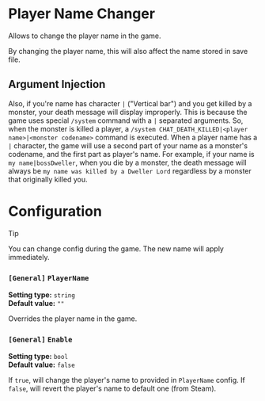 
# Player Name Changer

Allows to change the player name in the game.

By changing the player name, this will also affect the name stored in save file.

## Argument Injection

Also, if you're name has character `|` ("Vertical bar") and you get killed by a monster, your death message will display improperly.
This is because the game uses special `/system` command with a `|` separated arguments.
So, when the monster is killed a player, a `/system CHAT_DEATH_KILLED|<player name>|<monster codename>` command is executed.
When a player name has a `|` character, the game will use a second part of your name as a monster's codename, and the first part as player's name.
For example, if your name is `my name|bossDweller`, when you die by a monster, the death message will always be `my name was killed by a Dweller Lord` regardless by a monster that originally killed you.

# Configuration

> [!TIP]
> You can change config during the game. The new name will apply immediately.

### `[General]` `PlayerName`

**Setting type:** `string` \
**Default value:** `""`

Overrides the player name in the game.

### `[General]` `Enable`

**Setting type:** `bool` \
**Default value:** `false`

If `true`, will change the player's name to provided in `PlayerName` config. If `false`, will revert the player's name to default one (from Steam).

